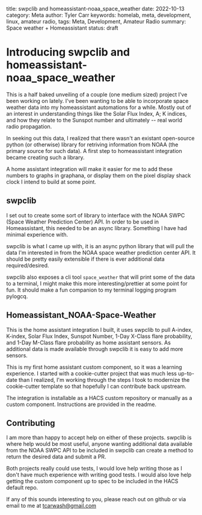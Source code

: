title: swpclib and homeassistant-noaa_space_weather
date: 2022-10-13
category: Meta
author: Tyler Carr
keywords: homelab, meta, development, linux, amateur radio, 
tags: Meta, Development, Amateur Radio
summary: Space weather + Homeassistant 
status: draft

# Introducing swpclib and homeassistant-noaa_space_weather

This is a half baked unveiling of a couple (one medium sized) project I've been working on lately. 
I've been wanting to be able to incorporate space weather data into my homeassistant automations for a while. Mostly out of an interest in understanding things like the Solar Flux Index, A; K indices, and how they relate to the Sunspot number and ultimately -- real world radio propagation. 

In seeking out this data, I realized that there wasn't an existant open-source python (or otherwise) library for retriving information from NOAA (the primary source for such data). A first step to homeassistant integration became creating such a library. 

A home assistant integration will make it easier for me to add these numbers to graphs in graphana, or display them on the pixel display shack clock I intend to build at some point. 

## swpclib

I set out to create some sort of library to interface with the NOAA SWPC (Space Weather Prediction Center) API. In order to be used in Homeassistant, this needed to be an async library. Something I have had minimal experience with. 

swpclib is what I came up with, it is an async python library that will pull the data I'm interested in from the NOAA space weather prediction center API. It should be pretty easily extensible if there is ever additional data required/desired. 

swpclib also exposes a cli tool `space_weather` that will print some of the data to a terminal, I might make this more interesting/prettier at some point for fun. It should make a fun companion to my terminal logging program pylogcq.

## Homeassistant_NOAA-Space-Weather

This is the home assistant integration I built, it uses swpclib to pull A-index, K-index, Solar Flux Index, Sunspot Number, 1-Day X-Class flare probability, and 1-Day M-Class flare probability as home assistant sensors. As additional data is made available through swpclib it is easy to add more sensors. 

This is my first home assistant custom component, so it was a learning experience. I started with a cookie-cutter project that was much less up-to-date than I realized, I'm working through the steps I took to modernize the cookie-cutter template so that hopefully I can contribute back upstream. 

The integration is installable as a HACS custom repository or manually as a custom component. Instructions are provided in the readme. 

## Contributing

I am more than happy to accept help on either of these projects. swpclib is where help would be most useful, anyone wanting additional data available from the NOAA SWPC API to be included in swpclib can create a method to return the desired data and submit a PR. 

Both projects really could use tests, I would love help writing those as I don't have much experience with writing good tests. I would also love help getting the custom component up to spec to be included in the HACS default repo. 

If any of this sounds interesting to you, please reach out on github or via email to me at tcarwash@gmail.com



